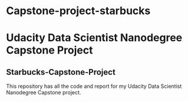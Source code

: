 # Capstone-project-starbucks
# Udacity Data Scientist Nanodegree Capstone Project

## Starbucks-Capstone-Project
This repository has all the code and report for my Udacity Data Scientist Nanodegree Capstone project.
